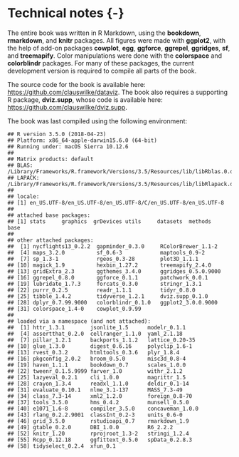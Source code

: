 

# Technical notes {-}

The entire book was written in R Markdown, using the **bookdown**, **rmarkdown**, and **knitr** packages. All figures were made with **ggplot2**, with the help of add-on packages **cowplot**, **egg**, **ggforce**, **ggrepel**, **ggridges**, **sf**, and **treemapify**. Color manipulations were done with the **colorspace** and **colorblindr** packages. For many of these packages, the current development version is required to compile all parts of the book.

The source code for the book is available here: https://github.com/clauswilke/dataviz. The book also requires a supporting R package, **dviz.supp**, whose code is available here: https://github.com/clauswilke/dviz.supp.

The book was last compiled using the following environment:

```
## R version 3.5.0 (2018-04-23)
## Platform: x86_64-apple-darwin15.6.0 (64-bit)
## Running under: macOS Sierra 10.12.6
## 
## Matrix products: default
## BLAS: /Library/Frameworks/R.framework/Versions/3.5/Resources/lib/libRblas.0.dylib
## LAPACK: /Library/Frameworks/R.framework/Versions/3.5/Resources/lib/libRlapack.dylib
## 
## locale:
## [1] en_US.UTF-8/en_US.UTF-8/en_US.UTF-8/C/en_US.UTF-8/en_US.UTF-8
## 
## attached base packages:
## [1] stats     graphics  grDevices utils     datasets  methods   base     
## 
## other attached packages:
##  [1] nycflights13_0.2.2  gapminder_0.3.0     RColorBrewer_1.1-2 
##  [4] maps_3.2.0          sf_0.6-3            maptools_0.9-2     
##  [7] sp_1.3-1            rgeos_0.3-28        plot3D_1.1.1       
## [10] magick_1.9          hexbin_1.27.2       treemapify_2.4.0   
## [13] gridExtra_2.3       ggthemes_3.4.0      ggridges_0.5.0.9000
## [16] ggrepel_0.8.0       ggforce_0.1.1       patchwork_0.0.1    
## [19] lubridate_1.7.3     forcats_0.3.0       stringr_1.3.1      
## [22] purrr_0.2.5         readr_1.1.1         tidyr_0.8.0        
## [25] tibble_1.4.2        tidyverse_1.2.1     dviz.supp_0.1.0    
## [28] dplyr_0.7.99.9000   colorblindr_0.1.0   ggplot2_3.0.0.9000 
## [31] colorspace_1.4-0    cowplot_0.9.99     
## 
## loaded via a namespace (and not attached):
##  [1] httr_1.3.1        jsonlite_1.5      modelr_0.1.1     
##  [4] assertthat_0.2.0  cellranger_1.1.0  yaml_2.1.18      
##  [7] pillar_1.2.1      backports_1.1.2   lattice_0.20-35  
## [10] glue_1.3.0        digest_0.6.16     polyclip_1.6-1   
## [13] rvest_0.3.2       htmltools_0.3.6   plyr_1.8.4       
## [16] pkgconfig_2.0.2   broom_0.5.0       misc3d_0.8-4     
## [19] haven_1.1.1       bookdown_0.7      scales_1.0.0     
## [22] tweenr_0.1.5.9999 farver_1.0        withr_2.1.2      
## [25] lazyeval_0.2.1    cli_1.0.0         magrittr_1.5     
## [28] crayon_1.3.4      readxl_1.1.0      deldir_0.1-14    
## [31] evaluate_0.10.1   nlme_3.1-137      MASS_7.3-49      
## [34] class_7.3-14      xml2_1.2.0        foreign_0.8-70   
## [37] tools_3.5.0       hms_0.4.2         munsell_0.5.0    
## [40] e1071_1.6-8       compiler_3.5.0    concaveman_1.0.0 
## [43] rlang_0.2.2.9001  classInt_0.2-3    units_0.6-0      
## [46] grid_3.5.0        rstudioapi_0.7    rmarkdown_1.9    
## [49] gtable_0.2.0      DBI_1.0.0         R6_2.2.2         
## [52] knitr_1.20        rprojroot_1.3-2   stringi_1.2.4    
## [55] Rcpp_0.12.18      ggfittext_0.5.0   spData_0.2.8.3   
## [58] tidyselect_0.2.4  xfun_0.1
```
